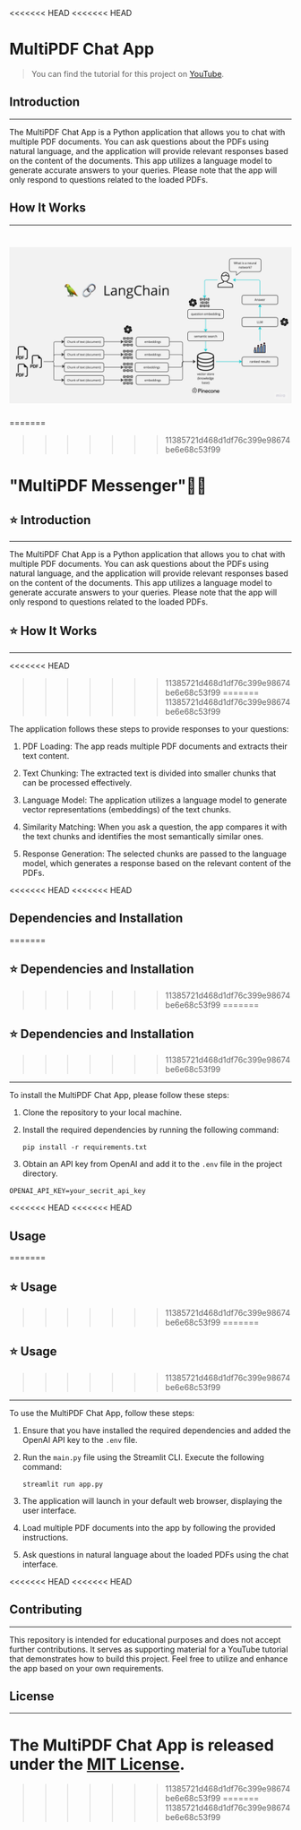 <<<<<<< HEAD
<<<<<<< HEAD
# MultiPDF Chat App

> You can find the tutorial for this project on [YouTube](https://youtu.be/dXxQ0LR-3Hg).

## Introduction
------------
The MultiPDF Chat App is a Python application that allows you to chat with multiple PDF documents. You can ask questions about the PDFs using natural language, and the application will provide relevant responses based on the content of the documents. This app utilizes a language model to generate accurate answers to your queries. Please note that the app will only respond to questions related to the loaded PDFs.

## How It Works
------------

![MultiPDF Chat App Diagram](./docs/PDF-LangChain.jpg)
=======
=======
>>>>>>> 11385721d468d1df76c399e98674be6e68c53f99
# "MultiPDF Messenger"🔖📄


## ⭐️ Introduction
------------
The MultiPDF Chat App is a Python application that allows you to chat with multiple PDF documents. You can ask questions about the PDFs using natural language, and the application will provide relevant responses based on the content of the documents. This app utilizes a language model to generate accurate answers to your queries. Please note that the app will only respond to questions related to the loaded PDFs.

## ⭐️ How It Works
------------

<<<<<<< HEAD
>>>>>>> 11385721d468d1df76c399e98674be6e68c53f99
=======
>>>>>>> 11385721d468d1df76c399e98674be6e68c53f99

The application follows these steps to provide responses to your questions:

1. PDF Loading: The app reads multiple PDF documents and extracts their text content.

2. Text Chunking: The extracted text is divided into smaller chunks that can be processed effectively.

3. Language Model: The application utilizes a language model to generate vector representations (embeddings) of the text chunks.

4. Similarity Matching: When you ask a question, the app compares it with the text chunks and identifies the most semantically similar ones.

5. Response Generation: The selected chunks are passed to the language model, which generates a response based on the relevant content of the PDFs.

<<<<<<< HEAD
<<<<<<< HEAD
## Dependencies and Installation
=======
##  ⭐️ Dependencies and Installation
>>>>>>> 11385721d468d1df76c399e98674be6e68c53f99
=======
##  ⭐️ Dependencies and Installation
>>>>>>> 11385721d468d1df76c399e98674be6e68c53f99
----------------------------
To install the MultiPDF Chat App, please follow these steps:

1. Clone the repository to your local machine.

2. Install the required dependencies by running the following command:
   ```
   pip install -r requirements.txt
   ```

3. Obtain an API key from OpenAI and add it to the `.env` file in the project directory.
```commandline
OPENAI_API_KEY=your_secrit_api_key
```

<<<<<<< HEAD
<<<<<<< HEAD
## Usage
=======
## ⭐️ Usage
>>>>>>> 11385721d468d1df76c399e98674be6e68c53f99
=======
## ⭐️ Usage
>>>>>>> 11385721d468d1df76c399e98674be6e68c53f99
-----
To use the MultiPDF Chat App, follow these steps:

1. Ensure that you have installed the required dependencies and added the OpenAI API key to the `.env` file.

2. Run the `main.py` file using the Streamlit CLI. Execute the following command:
   ```
   streamlit run app.py
   ```

3. The application will launch in your default web browser, displaying the user interface.

4. Load multiple PDF documents into the app by following the provided instructions.

5. Ask questions in natural language about the loaded PDFs using the chat interface.

<<<<<<< HEAD
<<<<<<< HEAD
## Contributing
------------
This repository is intended for educational purposes and does not accept further contributions. It serves as supporting material for a YouTube tutorial that demonstrates how to build this project. Feel free to utilize and enhance the app based on your own requirements.

## License
-------
The MultiPDF Chat App is released under the [MIT License](https://opensource.org/licenses/MIT).
=======
>>>>>>> 11385721d468d1df76c399e98674be6e68c53f99
=======
>>>>>>> 11385721d468d1df76c399e98674be6e68c53f99
